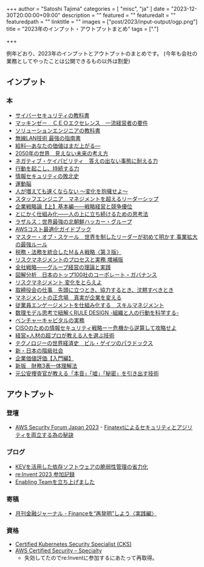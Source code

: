 +++
author = "Satoshi Tajima"
categories = [ "misc", "ja" ]
date = "2023-12-30T20:00:00+09:00"
description = ""
featured = ""
featuredalt = ""
featuredpath = ""
linktitle = ""
images = ["post/2023/input-output/ogp.png"]
title = "2023年のインプット・アウトプットまとめ"
tags = ["."]

+++

例年どおり、2023年のインプットとアウトプットのまとめです。 (今年も会社の業務としてやったことは公開できるもの以外は割愛)

## インプット

### 本

* [サイバーセキュリティの教科書](https://amzn.to/3TJg5N5)
* [マッキンゼー　ＣＥＯエクセレンス　一流経営者の要件](https://amzn.to/3voIL3G)
* [ソリューションエンジニアの教科書](https://amzn.to/4aHylfZ)
* [無線LAN技術 最強の指南書](https://amzn.to/48cz8Uk)
* [給料―あなたの価値はまだ上がる―](https://amzn.to/48EPaX7)
* [2050年の世界　見えない未来の考え方](https://amzn.to/3viQZKS)
* [ネガティブ・ケイパビリティ　答えの出ない事態に耐える力](https://amzn.to/3txHmaF)
* [行動を起こし、持続する力](https://amzn.to/41FX7sy)
* [情報セキュリティの敗北史](https://amzn.to/48ymkHN)
* [運動脳](https://amzn.to/3S1gedC)
* [人が増えても速くならない ～変化を抱擁せよ～](https://amzn.to/3viCZAH)
* [スタッフエンジニア　マネジメントを超えるリーダーシップ](https://amzn.to/48d5AWL)
* [企業戦略論【上】基本編――戦略経営と競争優位](https://amzn.to/47f0xnj)
* [とにかく仕組み化――人の上に立ち続けるための思考法](https://amzn.to/3voJ2DK)
* [ラザルス：世界最強の北朝鮮ハッカー・グループ](https://amzn.to/48gfzuj)
* [AWSコスト最適化ガイドブック](https://amzn.to/3TKIxy2)
* [マスター・オブ・スケール　世界を制したリーダーが初めて明かす 事業拡大の最強ルール](https://amzn.to/3vlibIT)
* [税務・法務を統合したＭ＆Ａ戦略〈第３版〉](https://amzn.to/3TBx2Jk)
* [リスクマネジメントのプロセスと実務 増補版](https://amzn.to/3tsGnsn)
* [全社戦略――グループ経営の理論と実践](https://amzn.to/4aEaUnt)
* [図解分析　日本のトップ100社のコーポレート・ガバナンス](https://amzn.to/4aGLeXm)
* [リスクマネジメント 変化をとらえよ](https://amzn.to/3tGo4je)
* [取締役会の仕事　先頭に立つとき、協力するとき、沈黙すべきとき](https://amzn.to/3RCxi8l)
* [マネジメントの正念場　真実が企業を変える](https://amzn.to/47grnvl)
* [従業員エンゲージメントを仕組み化する　スキルマネジメント](https://amzn.to/3vplUVD)
* [数理モデル思考で紐解くRULE DESIGN -組織と人の行動を科学する-](https://amzn.to/3H4dndz)
* [ベンチャーキャピタルの実務](https://amzn.to/41FXmUu)
* [CISOのための情報セキュリティ戦略ーー危機から逆算して攻略せよ](https://amzn.to/3S14iaD)
* [経営×人材の超プロが教える人を選ぶ技術](https://amzn.to/3GYXSDA)
* [テクノロジーの世界経済史　ビル・ゲイツのパラドックス](https://amzn.to/41N56nW)
* [新・日本の階級社会](https://amzn.to/3voJtOo)
* [企業価値評価【入門編】](https://amzn.to/3tDhYAo)
* [新版　財務3表一体理解法](https://amzn.to/3RYpajS)
* [元公安捜査官が教える「本音」「嘘」「秘密」を引き出す技術](https://amzn.to/47c8Dx2)

## アウトプット

### 登壇

* [AWS Security Forum Japan 2023](https://aws.amazon.com/jp/events/security-forum/) - [Finatextによるセキュリティとアジリティを両立する為の秘訣](https://speakerdeck.com/stajima/the-secret-to-balancing-security-and-agility)

### ブログ

* [KEVを活用した依存ソフトウェアの脆弱性管理の省力化](https://techblog.finatext.com/utilize-kev-7750d68b42c6)
* [re:Invent 2023 参加記録](https://blog.s-tajima.work/post/2023/reinvent-2023/)
* [Enabling Teamを立ち上げました](https://techblog.finatext.com/enabling-team-6938b9135ddc)

### 寄稿

* [月刊金融ジャーナル - Financeを“再発明”しよう〈実践編〉](https://www.nikkin.co.jp/dcms_media/other/202401contents.pdf)

### 資格

* [Certified Kubernetes Security Specialist (CKS)](https://www.credly.com/badges/96b9d948-2b7e-40f0-97b2-0676e84a299b)
* [AWS Certified Security – Specialty](https://www.credly.com/badges/0cee01dd-72fe-45c6-ab7d-b83a24d46bce)
    * 失効してたのでre:Inventに参加するにあたって再取得。
